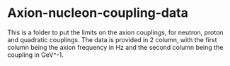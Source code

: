 # Axion-nucleon-coupling-data


This is a folder to put the limits on the axion couplings, for neutron, proton and quadratic couplings. The data is provided in 2 column, with the first column being the axion frequency in Hz and the second column being the coupling in GeV^-1.

